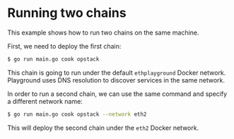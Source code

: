 # Running two chains

This example shows how to run two chains on the same machine.

First, we need to deploy the first chain:

```bash
$ go run main.go cook opstack
```

This chain is going to run under the default `ethplayground` Docker network. Playground uses DNS resolution to discover services in the same network.

In order to run a second chain, we can use the same command and specify a different network name:

```bash
$ go run main.go cook opstack --network eth2
```

This will deploy the second chain under the `eth2` Docker network.
